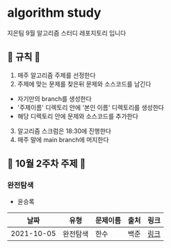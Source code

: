 # algorithm study

지은팀 9월 알고리즘 스터디 레포지토리 입니다

## 📝 규칙 📝

1. 매주 알고리즘 주제를 선정한다
2. 주제에 맞는 문제를 찾은뒤 문제와 소스코드를 남긴다

- 자기만의 branch를 생성한다
- '주제이름' 디렉토리 안에 '본인 이름' 디렉토리를 생성한다
- 해당 디렉토리 안에 문제와 소스코드를 추가한다

3. 알고리즘 스크럼은 18:30에 진행한다
4. 매주 말에 main branch에 머지한다

## 📅 10월 2주차 주제 📅

### 완전탐색

- 윤승록

| 날짜       | 유형     | 문제이름 | 출처 | 링크                                         |
| ---------- | -------- | -------- | ---- | -------------------------------------------- |
| 2021-10-05 | 완전탐색 | 한수     | 백준 | [링크](https://www.acmicpc.net/problem/1065) |
